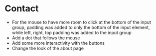 # Contact 
- For the mouse to have more room to click at the bottom of the input group, padding was added to only the bottom of the input element, while left, right, top padding was added to the input group
- Add a dot that follows the mouse
- Add some more interactivity with the buttons
- Change the look of the about page
